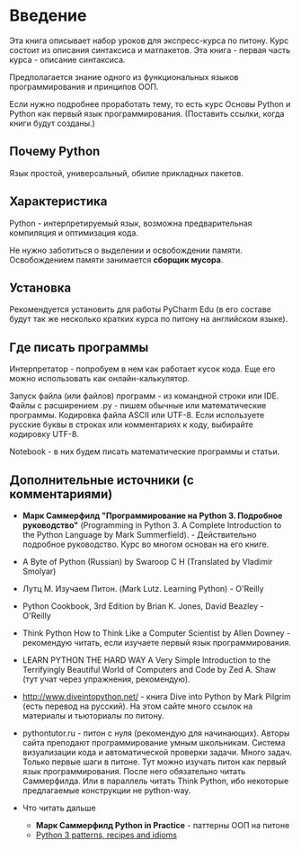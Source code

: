 # Введение

Эта книга описывает набор уроков для экспресс-курса по питону. Курс состоит из описания синтаксиса и матпакетов. Эта книга - первая часть курса - описание синтаксиса.

Предполагается знание одного из функциональных языков программирования и принципов ООП.

Если нужно подробнее проработать тему, то есть курс Основы Python и Python как первый язык программирования. \(Поставить ссылки, когда книги будут созданы.\)

## Почему Python

Язык простой, универсальный, обилие прикладных пакетов.

## Характеристика

Python - интерпретируемый язык, возможна предварительная компиляция и оптимизация кода.

Не нужно заботиться о выделении и освобождении памяти. Освобождением памяти занимается **сборщик мусора**.

## Установка

Рекомендуется установить для работы PyCharm Edu \(в его составе будут так же несколько кратких курса по питону на английском языке\).

## Где писать программы

Интерпретатор - попробуем в нем как работает кусок кода. Еще его можно использовать как онлайн-калькулятор.

Запуск файла \(или файлов\) программ - из командной строки или IDE. Файлы с расширением .py - пишем обычные или математические программы. Кодировка файла ASCII или UTF-8. Если используете русские буквы в строках или комментариях к коду, выбирайте кодировку UTF-8.

Notebook - в них будем писать математические программы и статьи.

## Дополнительные источники (с комментариями)

* **Марк Саммерфилд "Программирование на Python 3. Подробное руководство"** (Programming in Python 3. A Complete Introduction to the Python Language by Mark Summerfield). - Действительно подробное руководство. Курс во многом основан на его книге.
* A Byte of Python (Russian) by Swaroop C H (Translated by Vladimir Smolyar)
* Лутц М. Изучаем Питон. (Mark Lutz. Learning Python) - O'Reilly
* Python Cookbook, 3rd Edition by Brian K. Jones, David Beazley - O'Reilly


* Think Python How to Think Like a Computer Scientist by Allen Downey - рекомендую читать, если изучаете первый язык программирования.
* LEARN PYTHON THE HARD WAY A Very Simple Introduction to the Terrifyingly Beautiful World of Computers and Code by Zed A. Shaw (тут учат через упражнения, рекомендую).

* http://www.diveintopython.net/ - книга Dive into Python by Mark Pilgrim (есть перевод на русский). На этом сайте много ссылок на материалы и тьюториалы по питону.

* pythontutor.ru - питон с нуля (рекомендую для начинающих). Авторы сайта преподают программирование умным школьникам. Система визуализации кода и автоматической проверки задачи. Много задач. Только первые шаги в питоне. Тут можно изучать питон как первый язык программирования.
После него обязательно читать Саммерфилда. Или в параллель читать Think Python, ибо некоторые предлагаемые конструкции не python-way.

* Что читать дальше
  * **Марк Саммерфилд Python in Practice** - паттерны ООП на питоне
  * [Python 3 patterns, recipes and idioms](/http://python-3-patterns-idioms-test.readthedocs.io/en/latest/PatternConcept.html)